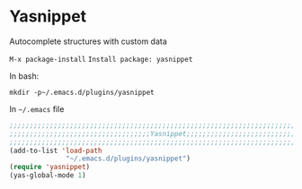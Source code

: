 <!-- TITLE: Snippets -->

# Yasnippet

Autocomplete structures with custom data


`M-x package-install`
`Install package: yasnippet`

In bash:

`mkdir -p~/.emacs.d/plugins/yasnippet`

In `~/.emacs` file

```lisp
;;;;;;;;;;;;;;;;;;;;;;;;;;;;;;;;;;;;;;;;;;;;;;;;;;;;;;;;;;;;;;;;;;;;;;;;;;;;;;;;;
;;;;;;;;;;;;;;;;;;;;;;;;;;;;;;;;;;;Yasnippet;;;;;;;;;;;;;;;;;;;;;;;;;;;;;;;;;;;;;
;;;;;;;;;;;;;;;;;;;;;;;;;;;;;;;;;;;;;;;;;;;;;;;;;;;;;;;;;;;;;;;;;;;;;;;;;;;;;;;;;
(add-to-list 'load-path
              "~/.emacs.d/plugins/yasnippet")
(require 'yasnippet)
(yas-global-mode 1)
```
